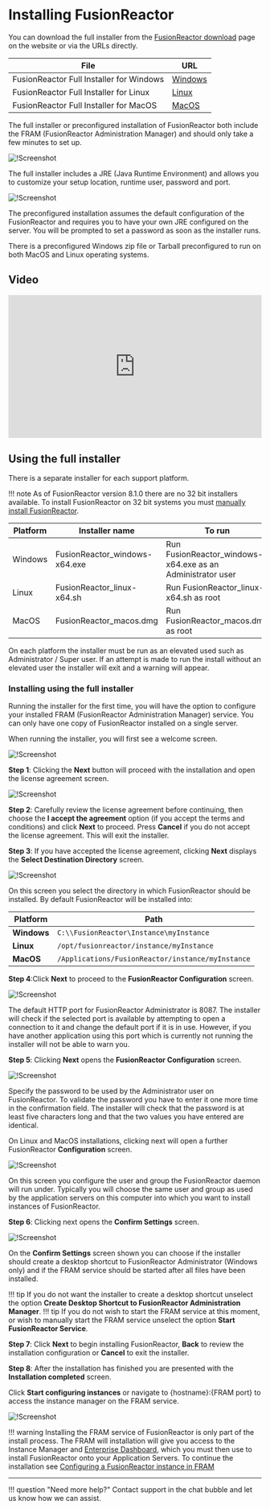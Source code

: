 # Installing FusionReactor

You can download the full installer from the [FusionReactor download](https://www.fusion-reactor.com/download) page on the website or via the URLs directly.

| File | URL |
|--- |--- |
| FusionReactor Full Installer for Windows | [Windows](https://download.fusionreactor.io/FR/Latest/FusionReactor_windows-x64.exe)  |
| FusionReactor Full Installer for Linux | [Linux](https://download.fusionreactor.io/FR/Latest/FusionReactor_linux-x64.sh) |
| FusionReactor Full Installer for MacOS | [MacOS](https://download.fusionreactor.io/FR/Latest/FusionReactor_macos.dmg) |

The full installer or preconfigured installation of FusionReactor both include the
FRAM (FusionReactor Administration Manager) and should only take a few minutes to set up.

![!Screenshot](/frdocs/Monitor-your-data/FR-Agent/Images/Full-Installer-download.jpg)

The full installer includes a JRE (Java Runtime Environment) and allows you to customize your setup location, runtime user, password and port.

![!Screenshot](/frdocs/Monitor-your-data/FR-Agent/Images/Pre-Configured-Installers.jpg)

The preconfigured installation assumes the default configuration of the FusionReactor and requires you to have your own JRE configured on the server. You will be prompted to set a password as soon as the installer runs.

There is a preconfigured Windows zip file or Tarball preconfigured to run on both MacOS and Linux operating systems.

## Video

<div style="padding:56.25% 0 0 0;position:relative;"><iframe src="https://player.vimeo.com/video/930599280?badge=0&amp;autopause=0&amp;player_id=0&amp;app_id=58479" frameborder="0" allow="autoplay; fullscreen; picture-in-picture; clipboard-write" style="position:absolute;top:0;left:0;width:100%;height:100%;" title="Quick and Easy Installation of FusionReactor Administration Manager (FRAM) on Windows"></iframe></div><script src="https://player.vimeo.com/api/player.js"></script>

## Using the full installer
There is a separate installer for each support platform.

!!! note
    As of FusionReactor version 8.1.0 there are no 32 bit installers available.
    To install FusionReactor on 32 bit systems you must [manually install FusionReactor](../Manual/Manual-Installation.md).

| Platform | Installer name | To run |
| --- | --- | --- |
| Windows |FusionReactor_windows-x64.exe | Run FusionReactor_windows-x64.exe as an Administrator user |
| Linux | FusionReactor_linux-x64.sh | Run FusionReactor_linux-x64.sh as root |
| MacOS | FusionReactor_macos.dmg | Run FusionReactor_macos.dmg as root |

On each platform the installer must be run as an elevated used such as Administrator / Super user. If an attempt is made to run the install without an elevated user the installer will exit and a warning will appear.

### Installing using the full installer
Running the installer for the first time, you will have the option to configure your installed FRAM (FusionReactor Administration Manager) service. You can only have one copy of FusionReactor installed on a single server.

When running the installer, you will first see a welcome screen.

![!Screenshot](/frdocs/Monitor-your-data/FR-Agent/Images/Full-installer-welcome.jpg)

**Step 1**: Clicking the **Next** button will proceed with the installation and open the license agreement screen.

![!Screenshot](/frdocs/Monitor-your-data/FR-Agent/Images/Full-installer-license-agreement.jpg)

**Step 2**: Carefully review the license agreement before continuing, then choose the **I accept the agreement** option (if you accept the terms and conditions) and click **Next** to proceed. Press **Cancel** if you do not accept the license agreement. This will exit the installer.

**Step 3**: If you have accepted the license agreement, clicking **Next**  displays the **Select Destination Directory** screen.

![!Screenshot](/frdocs/Monitor-your-data/FR-Agent/Images/Full-installer-directory.jpg)

On this screen you select the directory in which FusionReactor should be installed. By default FusionReactor will be installed into:

| Platform | Path|
|--- |--- |
| **Windows** | ```C:\\FusionReactor\Instance\myInstance``` |
| **Linux** | ```/opt/fusionreactor/instance/myInstance``` |
| **MacOS** | ```/Applications/FusionReactor/instance/myInstance``` |

**Step 4**:Click **Next** to proceed to the **FusionReactor Configuration** screen.

![!Screenshot](/frdocs/Monitor-your-data/FR-Agent/Images/Full-installer-port.jpg)

The default HTTP port for FusionReactor Administrator is 8087. The installer will check if the selected port is available by attempting to open a connection to it and change the default port if it is in use. However, if you have another application using this port which is currently not running the installer will not be able to warn you.

**Step 5**: Clicking **Next** opens the **FusionReactor Configuration** screen.

![!Screenshot](/frdocs/Monitor-your-data/FR-Agent/Images/Full-installer-password.jpg)

Specify the password to be used by the Administrator user on FusionReactor. To validate the password you have to enter it one more time in the confirmation field. The installer will check that the password is at least five characters long and that the two values you have entered are identical.

On Linux and MacOS installations, clicking next will open a further FusionReactor **Configuration** screen.

![!Screenshot](/frdocs/Monitor-your-data/FR-Agent/Images/Full-installer-unix-runtime-user.jpg)

On this screen you configure the user and group the FusionReactor daemon will run under. Typically you will choose the same user and group as used by the application servers on this computer into which you want to install instances of FusionReactor.

**Step 6**: Clicking next opens the **Confirm Settings** screen.

![!Screenshot](/frdocs/Monitor-your-data/FR-Agent/Images/Full-installer-confirmation.jpg)

On the **Confirm Settings** screen shown  you can choose if the installer should create a desktop shortcut to FusionReactor Administrator (Windows only) and if the FRAM service should be started after all files have been installed.

!!! tip
    If you do not want the installer to create a desktop shortcut unselect the option **Create Desktop Shortcut to FusionReactor Administration Manager**. 
!!! tip
    If you do not wish to start the FRAM service at this moment, or wish to manually start the FRAM service unselect the option **Start FusionReactor Service**.

**Step 7**: Click **Next** to begin installing FusionReactor, **Back** to review the installation configuration or **Cancel** to exit the installer.



**Step 8**: After the installation has finished you are presented with the **Installation completed** screen. 

Click **Start configuring instances** or navigate to {hostname}:{FRAM port} to access the instance manager on the FRAM service.

![!Screenshot](/frdocs/Monitor-your-data/FR-Agent/Images/Full-installer-complete.jpg)


!!! warning
    Installing the FRAM service of FusionReactor is only part of the install process. The FRAM will installation will give you
     access to the Instance Manager and [Enterprise Dashboard](#), which you must then use to install FusionReactor onto your 
      Application
      Servers.
    To continue the installation see [Configuring a FusionReactor instance in FRAM](#)


___

!!! question "Need more help?"
    Contact support in the chat bubble and let us know how we can assist.